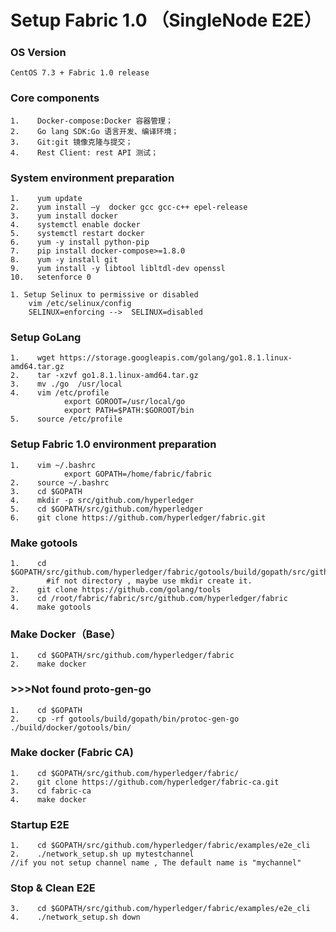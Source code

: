 Setup Fabric 1.0 （SingleNode E2E）
===================================

### OS Version

    CentOS 7.3 + Fabric 1.0 release

### Core components

    1.    Docker-compose:Docker 容器管理；
    2.    Go lang SDK:Go 语言开发、编译环境；
    3.    Git:git 镜像克隆与提交；
    4.    Rest Client: rest API 测试；

### System environment preparation

    1.    yum update
    2.    yum install –y  docker gcc gcc-c++ epel-release
    3.    yum install docker
    4.    systemctl enable docker
    5.    systemctl restart docker
    6.    yum -y install python-pip
    7.    pip install docker-compose>=1.8.0
    8.    yum -y install git
    9.    yum install -y libtool libltdl-dev openssl
    10.   setenforce 0

    1. Setup Selinux to permissive or disabled
        vim /etc/selinux/config
        SELINUX=enforcing -->  SELINUX=disabled

### Setup GoLang

    1.    wget https://storage.googleapis.com/golang/go1.8.1.linux-amd64.tar.gz
    2.    tar -xzvf go1.8.1.linux-amd64.tar.gz
    3.    mv ./go  /usr/local
    4.    vim /etc/profile
                export GOROOT=/usr/local/go
                export PATH=$PATH:$GOROOT/bin
    5.    source /etc/profile

### Setup Fabric 1.0 environment preparation

    1.    vim ~/.bashrc
                export GOPATH=/home/fabric/fabric
    2.    source ~/.bashrc
    3.    cd $GOPATH
    4.    mkdir -p src/github.com/hyperledger
    5.    cd $GOPATH/src/github.com/hyperledger
    6.    git clone https://github.com/hyperledger/fabric.git

### Make gotools

    1.    cd $GOPATH/src/github.com/hyperledger/fabric/gotools/build/gopath/src/github.com/golang.org/x/
            #if not directory , maybe use mkdir create it.
    2.    git clone https://github.com/golang/tools
    3.    cd /root/fabric/fabric/src/github.com/hyperledger/fabric
    4.    make gotools

### Make Docker（Base）

    1.    cd $GOPATH/src/github.com/hyperledger/fabric
    2.    make docker

### >>>Not found proto-gen-go

    1.    cd $GOPATH
    2.    cp -rf gotools/build/gopath/bin/protoc-gen-go ./build/docker/gotools/bin/

### Make docker (Fabric CA)

    1.    cd $GOPATH/src/github.com/hyperledger/fabric/
    2.    git clone https://github.com/hyperledger/fabric-ca.git
    3.    cd fabric-ca
    4.    make docker

### Startup E2E

    1.    cd $GOPATH/src/github.com/hyperledger/fabric/examples/e2e_cli
    2.    ./network_setup.sh up mytestchannel
    //if you not setup channel name , The default name is "mychannel"

### Stop & Clean E2E

    3.    cd $GOPATH/src/github.com/hyperledger/fabric/examples/e2e_cli
    4.    ./network_setup.sh down
